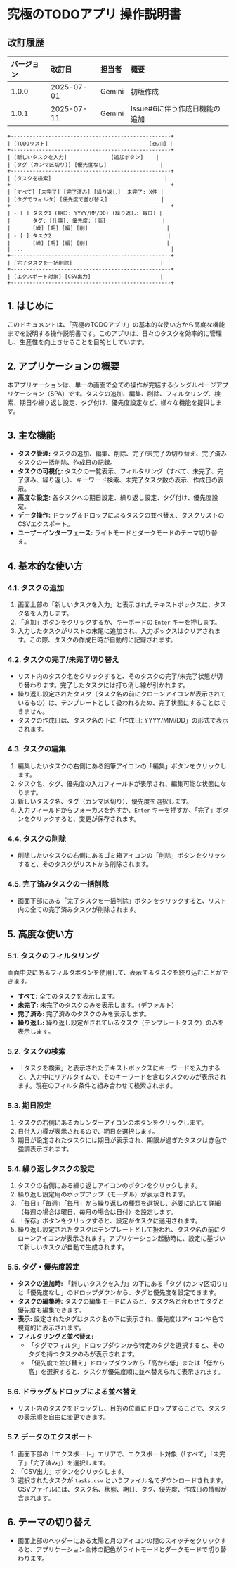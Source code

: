 # 究極のTODOアプリ 操作説明書

## 改訂履歴

| バージョン | 改訂日     | 担当者 | 概要                   |
| :--- | :--- | :--- | :--- |
| 1.0.0    | 2025-07-01 | Gemini | 初版作成               |
| 1.0.1    | 2025-07-11 | Gemini | Issue#6に伴う作成日機能の追加 |

```
+---------------------------------------------------+
| [TODOリスト]                                [🌞/🌙] |
+---------------------------------------------------+
| [新しいタスクを入力]              [追加ボタン]    |
| [タグ (カンマ区切り)] [優先度なし]                 |
+---------------------------------------------------+
| [タスクを検索]                                    |
+---------------------------------------------------+
| [すべて] [未完了] [完了済み] [繰り返し]  未完了: X件 |
| [タグでフィルタ] [優先度で並び替え]                 |
+---------------------------------------------------+
| - [ ] タスク1 (期日: YYYY/MM/DD) (繰り返し: 毎日) |
|       タグ: [仕事], 優先度: [高]                  |
|       [繰] [期] [編] [削]                         |
| - [ ] タスク2                                     |
|       [繰] [期] [編] [削]                         |
| ...                                               |
+---------------------------------------------------+
| [完了タスクを一括削除]                            |
+---------------------------------------------------+
| [エクスポート対象] [CSV出力]                      |
+---------------------------------------------------+
```


## 1. はじめに

このドキュメントは、「究極のTODOアプリ」の基本的な使い方から高度な機能までを説明する操作説明書です。このアプリは、日々のタスクを効率的に管理し、生産性を向上させることを目的としています。

## 2. アプリケーションの概要

本アプリケーションは、単一の画面で全ての操作が完結するシングルページアプリケーション（SPA）です。タスクの追加、編集、削除、フィルタリング、検索、期日や繰り返し設定、タグ付け、優先度設定など、様々な機能を提供します。

## 3. 主な機能

*   **タスク管理:** タスクの追加、編集、削除、完了/未完了の切り替え、完了済みタスクの一括削除、作成日の記録。
*   **タスクの可視化:** タスクの一覧表示、フィルタリング（すべて、未完了、完了済み、繰り返し）、キーワード検索、未完了タスク数の表示、作成日の表示。
*   **高度な設定:** 各タスクへの期日設定、繰り返し設定、タグ付け、優先度設定。
*   **データ操作:** ドラッグ＆ドロップによるタスクの並べ替え、タスクリストのCSVエクスポート。
*   **ユーザーインターフェース:** ライトモードとダークモードのテーマ切り替え。

## 4. 基本的な使い方

### 4.1. タスクの追加

1.  画面上部の「新しいタスクを入力」と表示されたテキストボックスに、タスク名を入力します。
2.  「追加」ボタンをクリックするか、キーボードの `Enter` キーを押します。
3.  入力したタスクがリストの末尾に追加され、入力ボックスはクリアされます。この際、タスクの作成日時が自動的に記録されます。

### 4.2. タスクの完了/未完了切り替え

*   リスト内のタスク名をクリックすると、そのタスクの完了/未完了状態が切り替わります。完了したタスクには打ち消し線が引かれます。
*   繰り返し設定されたタスク（タスク名の前にクローンアイコンが表示されているもの）は、テンプレートとして扱われるため、完了状態にすることはできません。
*   タスクの作成日は、タスク名の下に「作成日: YYYY/MM/DD」の形式で表示されます。

### 4.3. タスクの編集

1.  編集したいタスクの右側にある鉛筆アイコンの「編集」ボタンをクリックします。
2.  タスク名、タグ、優先度の入力フィールドが表示され、編集可能な状態になります。
3.  新しいタスク名、タグ（カンマ区切り）、優先度を選択します。
4.  入力フィールドからフォーカスを外すか、`Enter` キーを押すか、「完了」ボタンをクリックすると、変更が保存されます。

### 4.4. タスクの削除

*   削除したいタスクの右側にあるゴミ箱アイコンの「削除」ボタンをクリックすると、そのタスクがリストから削除されます。

### 4.5. 完了済みタスクの一括削除

*   画面下部にある「完了タスクを一括削除」ボタンをクリックすると、リスト内の全ての完了済みタスクが削除されます。

## 5. 高度な使い方

### 5.1. タスクのフィルタリング

画面中央にあるフィルタボタンを使用して、表示するタスクを絞り込むことができます。

*   **すべて:** 全てのタスクを表示します。
*   **未完了:** 未完了のタスクのみを表示します。（デフォルト）
*   **完了済み:** 完了済みのタスクのみを表示します。
*   **繰り返し:** 繰り返し設定がされているタスク（テンプレートタスク）のみを表示します。

### 5.2. タスクの検索

*   「タスクを検索」と表示されたテキストボックスにキーワードを入力すると、入力中にリアルタイムで、そのキーワードを含むタスクのみが表示されます。現在のフィルタ条件と組み合わせて検索されます。

### 5.3. 期日設定

1.  タスクの右側にあるカレンダーアイコンのボタンをクリックします。
2.  日付入力欄が表示されるので、期日を選択します。
3.  期日が設定されたタスクには期日が表示され、期限が過ぎたタスクは赤色で強調表示されます。

### 5.4. 繰り返しタスクの設定

1.  タスクの右側にある繰り返しアイコンのボタンをクリックします。
2.  繰り返し設定用のポップアップ（モーダル）が表示されます。
3.  「毎日」「毎週」「毎月」から繰り返しの種類を選択し、必要に応じて詳細（毎週の場合は曜日、毎月の場合は日付）を設定します。
4.  「保存」ボタンをクリックすると、設定がタスクに適用されます。
5.  繰り返し設定されたタスクはテンプレートとして扱われ、タスク名の前にクローンアイコンが表示されます。アプリケーション起動時に、設定に基づいて新しいタスクが自動で生成されます。

### 5.5. タグ・優先度設定

*   **タスクの追加時:** 「新しいタスクを入力」の下にある「タグ (カンマ区切り)」と「優先度なし」のドロップダウンから、タグと優先度を設定できます。
*   **タスクの編集時:** タスクの編集モードに入ると、タスク名と合わせてタグと優先度も編集できます。
*   **表示:** 設定されたタグはタスク名の下に表示され、優先度はアイコンや色で視覚的に表示されます。
*   **フィルタリングと並べ替え:**
    *   「タグでフィルタ」ドロップダウンから特定のタグを選択すると、そのタグを持つタスクのみが表示されます。
    *   「優先度で並び替え」ドロップダウンから「高から低」または「低から高」を選択すると、タスクが優先度順に並べ替えられて表示されます。

### 5.6. ドラッグ＆ドロップによる並べ替え

*   リスト内のタスクをドラッグし、目的の位置にドロップすることで、タスクの表示順を自由に変更できます。

### 5.7. データのエクスポート

1.  画面下部の「エクスポート」エリアで、エクスポート対象（「すべて」「未完了」「完了済み」）を選択します。
2.  「CSV出力」ボタンをクリックします。
3.  選択されたタスクが `tasks.csv` というファイル名でダウンロードされます。CSVファイルには、タスク名、状態、期日、タグ、優先度、作成日の情報が含まれます。

## 6. テーマの切り替え

*   画面上部のヘッダーにある太陽と月のアイコンの間のスイッチをクリックすると、アプリケーション全体の配色がライトモードとダークモードで切り替わります。